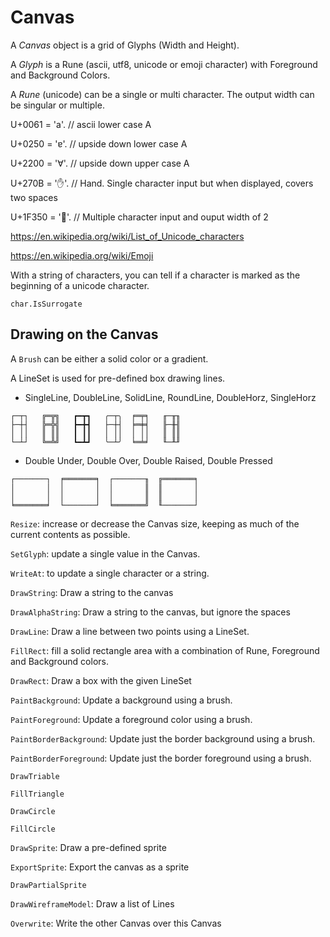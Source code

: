 # Canvas

A *Canvas* object is a grid of Glyphs (Width and Height).

A *Glyph* is a Rune (ascii, utf8, unicode or emoji character) with Foreground and Background Colors.

A *Rune* (unicode) can be a single or multi character. The output width can be singular or multiple.

U+0061 = 'a'.   // ascii lower case A

U+0250 = 'ɐ'.   // upside down lower case A

U+2200 = '∀'.   // upside down upper case A

U+270B = '✋'.   // Hand. Single character input but when displayed, covers two spaces

U+1F350 = '🍐'.  // Multiple character input and ouput width of 2

https://en.wikipedia.org/wiki/List_of_Unicode_characters

https://en.wikipedia.org/wiki/Emoji

With a string of characters, you can tell if a character is marked as the beginning of a unicode character.

`char.IsSurrogate`

## Drawing on the Canvas

A `Brush` can be either a solid color or a gradient.

A LineSet is used for pre-defined box drawing lines.

- SingleLine, DoubleLine, SolidLine, RoundLine, DoubleHorz, SingleHorz

```
┌─┬┐   ╔═╦╗   ┏━┳┓   ╭─┬╮  ╒═╤╕   ╓─╥╖
├─┼┤   ╠═╬╣   ┣━╋┫   ├─┼┤  ╞═╪╡   ╟─╫╢
│ ││   ║ ║║   ┃ ┃┃   │ ││  │ ││   ║ ║║
└─┴┘   ╚═╩╝   ┗━┻┛   ╰─┴╯  ╘═╧╛   ╙─╨╜
```
- Double Under, Double Over, Double Raised, Double Pressed
```
┌───────┐  ╒═══════╕  ┌───────╖  ╔═══════╕
│       │  │       │  │       ║  ║       │
│       │  │       │  │       ║  ║       │
╘═══════╛  └───────┘  ╘═══════╝  ╙───────┘
```


`Resize`: increase or decrease the Canvas size, keeping as much of the current contents as possible.

`SetGlyph`: update a single value in the Canvas.

`WriteAt`: to update a single character or a string.

`DrawString`: Draw a string to the canvas

`DrawAlphaString`: Draw a string to the canvas, but ignore the spaces

`DrawLine`: Draw a line between two points using a LineSet.

`FillRect`: fill a solid rectangle area with a combination of Rune, Foreground and Background colors.

`DrawRect`: Draw a box with the given LineSet

`PaintBackground`: Update a background using a brush.

`PaintForeground`: Update a foreground color using a brush.

`PaintBorderBackground`: Update just the border background using a brush.

`PaintBorderForeground`: Update just the border foreground using a brush.

`DrawTriable`

`FillTriangle`

`DrawCircle`

`FillCircle`

`DrawSprite`: Draw a pre-defined sprite

`ExportSprite`: Export the canvas as a sprite

`DrawPartialSprite`

`DrawWireframeModel`: Draw a list of Lines

`Overwrite`: Write the other Canvas over this Canvas

